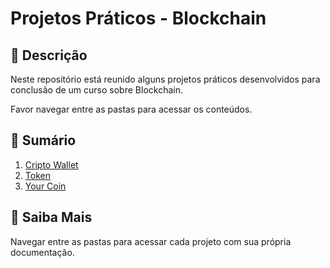 # Projetos Práticos - Blockchain

## 📒 Descrição
Neste repositório está reunido alguns projetos práticos desenvolvidos para conclusão de um curso sobre Blockchain. 

Favor navegar entre as pastas para acessar os conteúdos.

## 📝 Sumário

 1. [Cripto Wallet](https://github.com/wilsondesouza/blockchain-course/tree/main/cripto-wallet)
 2. [Token](https://github.com/wilsondesouza/blockchain-course/tree/main/token)
 3. [Your Coin](https://github.com/wilsondesouza/blockchain-course/tree/main/your-coin)

## 🔎 Saiba Mais
Navegar entre as pastas para acessar cada projeto com sua própria documentação.
